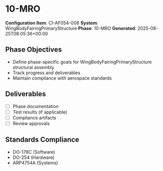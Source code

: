 # 10-MRO

**Configuration Item**: CI-AF054-006
**System**: WingBodyFairingPrimaryStructure
**Phase**: 10-MRO
**Generated**: 2025-08-25T08:05:36+00:00

## Phase Objectives
- Define phase-specific goals for WingBodyFairingPrimaryStructure structural assembly
- Track progress and deliverables
- Maintain compliance with aerospace standards

## Deliverables
- [ ] Phase documentation
- [ ] Test results (if applicable)
- [ ] Compliance artifacts
- [ ] Review approvals

## Standards Compliance
- DO-178C (Software)
- DO-254 (Hardware)
- ARP4754A (Systems)

